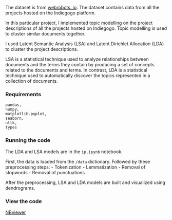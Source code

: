 The dataset is from [webrobots. io](https://webrobots.io/indiegogo-dataset/). The dataset contains data from all the projects hosted on the Indiegogo platform. 

In this particular project, I implemented topic modelling on the project descriptions of all the projects hosted on Indiegogo. Topic modelling is used to cluster similar documents together. 

I used Latent Semantic Analysis (LSA) and  Latent Dirichlet Allocation (LDA) to cluster the project descriptions.   

LSA is a statistical technique used to analyze relationships between documents and the terms they contain by producing a set of concepts related to the documents and terms. In contrast, LDA is a statistical technique used to automatically discover the topics represented in a collection of documents. 

### Requirements 
```
pandas,
numpy,
matplotlib.pyplot,
seaborn,
nltk,
types
 ```
### Running the code  

The LDA and LSA models are in the `ip.ipynb` notebook. 

First, the data is loaded from the `/data` dictionary. Followed by these preprocessing steps:  - Tokenization - Lemmatization - Removal of stopwords - Removal of punctuations  

After the preprocessing, LSA and LDA models are built and visualized using dendrograms.

### View the code

[NBviewer](https://nbviewer.org/github/vineetver/Indiegogo-Topic-Modelling/blob/main/tp.ipynb)
